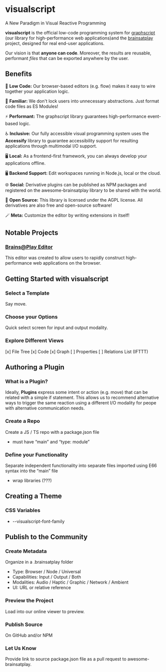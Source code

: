 # visualscript
A New Paradigm in Visual Reactive Programming

**visualscript** is the official low-code programming system for [graphscript](https://github.com/brainsatplay/graphscript) (our library for high-performance web applications)and the [brainsatplay](https://github.com/brainsatplay/brainsatplay) project, designed for real end-user applications.

Our vision is that **anyone can code**. Moreover, the results are reusable, performant *files* that can be exported anywhere by the user.

## Benefits
🔮 **Low Code:** Our browser-based editors (e.g. flow) makes it easy to wire together your application logic.

🧩 **Familiar:** We don't lock users into unnecessary abstractions. Just format code files as ES Modules!

⚡ **Performant:** The graphscript library guarantees high-performance event-based logic.

♿ **Inclusive:** Our fully accessible visual programming system uses the **Accessify** library to guarantee accessibility support for resulting applications through multimodal I/O support.

🖥️ **Local:** As a frontend-first framework, you can always develop your applications offline.

🖥️ **Backend Support:** Edit workspaces running in Node.js, local or the cloud.

🌐 **Social:** Derivative plugins can be published as NPM packages and registered on the awesome-brainsatplay library to be shared with the world.

📜 **Open Source:** This library is licensed under the AGPL license. All derivatives are also free and open-source software!

🪄 **Meta:** Customize the editor by writing extensions in itself!

## Notable Projects
### [Brains@Play Editor](https://github.com/brainsatplay/editor)
This editor was created to allow users to rapidly construct high-performance web applications on the browser.

## Getting Started with visualscript
### Select a Template
Say move.

### Choose your Options
Quick select screen for input and output modality.

### Explore Different Views
[x] File Tree
[x] Code
[x] Graph
[ ] Properties
[ ] Relations List (IFTTT)

## Authoring a Plugin
### What is a Plugin?
Ideally, **Plugins** express some intent or action (e.g. move) that can be related with a simple if statement. This allows us to recommend alternative ways to trigger the same reaction using a different I/O modality for peope with alternative communication needs.

### Create a Repo
Create a JS / TS repo with a package.json file
- must have “main” and “type: module”

### Define your Functionality
Separate independent functionality into separate files imported using E66 syntax into the “main” file
- wrap libraries (???)

## Creating a Theme
### CSS Variables
- --visualscript-font-family

## Publish to the Community
### Create Metadata
Organize in a .brainsatplay folder
- Type: Browser / Node / Universal
- Capabilities: Input / Output / Both
- Modalities: Audio / Haptic / Graphic / Network / Ambient
- UI: URL or relative reference

### Preview the Project
Load into our online viewer to preview.

### Publish Source
On GitHub and/or NPM

### Let Us Know
Provide link to source package.json file as a pull request to awesome-brainsatplay.